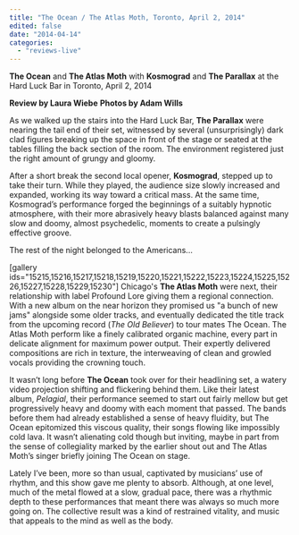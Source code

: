 ```yaml
---
title: "The Ocean / The Atlas Moth, Toronto, April 2, 2014"
edited: false
date: "2014-04-14"
categories:
  - "reviews-live"
---
```


**The Ocean** and **The Atlas Moth** with **Kosmograd** and **The Parallax** at the Hard Luck Bar in Toronto, April 2, 2014

**Review by Laura Wiebe** **Photos by Adam Wills**

As we walked up the stairs into the Hard Luck Bar, **The Parallax** were nearing the tail end of their set, witnessed by several (unsurprisingly) dark clad figures breaking up the space in front of the stage or seated at the tables filling the back section of the room. The environment registered just the right amount of grungy and gloomy.

After a short break the second local opener, **Kosmograd**, stepped up to take their turn. While they played, the audience size slowly increased and expanded, working its way toward a critical mass. At the same time, Kosmograd’s performance forged the beginnings of a suitably hypnotic atmosphere, with their more abrasively heavy blasts balanced against many slow and doomy, almost psychedelic, moments to create a pulsingly effective groove.

The rest of the night belonged to the Americans...

\[gallery ids="15215,15216,15217,15218,15219,15220,15221,15222,15223,15224,15225,15226,15227,15228,15229,15230"\] Chicago's **The Atlas Moth** were next, their relationship with label Profound Lore giving them a regional connection. With a new album on the near horizon they promised us "a bunch of new jams" alongside some older tracks, and eventually dedicated the title track from the upcoming record (_The Old Believer_) to tour mates The Ocean. The Atlas Moth perform like a finely calibrated organic machine, every part in delicate alignment for maximum power output. Their expertly delivered compositions are rich in texture, the interweaving of clean and growled vocals providing the crowning touch.

It wasn’t long before **The Ocean** took over for their headlining set, a watery video projection shifting and flickering behind them. Like their latest album, _Pelagial_, their performance seemed to start out fairly mellow but get progressively heavy and doomy with each moment that passed. The bands before them had already established a sense of heavy fluidity, but The Ocean epitomized this viscous quality, their songs flowing like impossibly cold lava. It wasn’t alienating cold though but inviting, maybe in part from the sense of collegiality marked by the earlier shout out and The Atlas Moth’s singer briefly joining The Ocean on stage.

Lately I’ve been, more so than usual, captivated by musicians’ use of rhythm, and this show gave me plenty to absorb. Although, at one level, much of the metal flowed at a slow, gradual pace, there was a rhythmic depth to these performances that meant there was always so much more going on. The collective result was a kind of restrained vitality, and music that appeals to the mind as well as the body.
